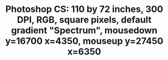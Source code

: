 ---
ee_id: '143'
site: '1'
type: '2'
url: 2010-047-photoshop-cs
title: 'Photoshop CS: 110 by 72 inches, 300 DPI, RGB, square pixels, default gradient
  "Spectrum", mousedown y=16700 x=4350, mouseup y=27450 x=6350'
year: '2010'
display_year: '2010'
medium: Chromogenic print
dims: 110 x 72 inches
pitch:
ps:
live_url:
related:
youtube:
related_code:
imgs: photoshop-cs-2010-047-full-cropped-database-ropac.jpg
subheading:
download:
add_credit:
add_credits:
commission:
layout: things-i-made
---